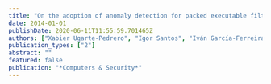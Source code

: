 ```yaml
---
title: "On the adoption of anomaly detection for packed executable filtering"
date: 2014-01-01
publishDate: 2020-06-11T11:55:59.701465Z
authors: ["Xabier Ugarte-Pedrero", "Igor Santos", "Iván García-Ferreira", "Sergio Huerta", "Borja Sanz", "Pablo G. Bringas"]
publication_types: ["2"]
abstract: ""
featured: false
publication: "*Computers & Security*"
---
```


